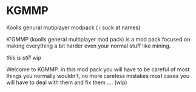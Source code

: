 # KGMMP
Koolls genural mutiplayer modpack ( i suck at names)



K'GMMP (koolls general multiplayer mod pack) is a mod pack focused on making everything a bit harder even your normal stuff like mining.

<i>this is still wip</i>


Welcome to KGMMP. in this mod pack you will have to be careful of most things you normally wouldn't, no more careless mistakes most cases you will have to deal with them and fix them .... (wip)
